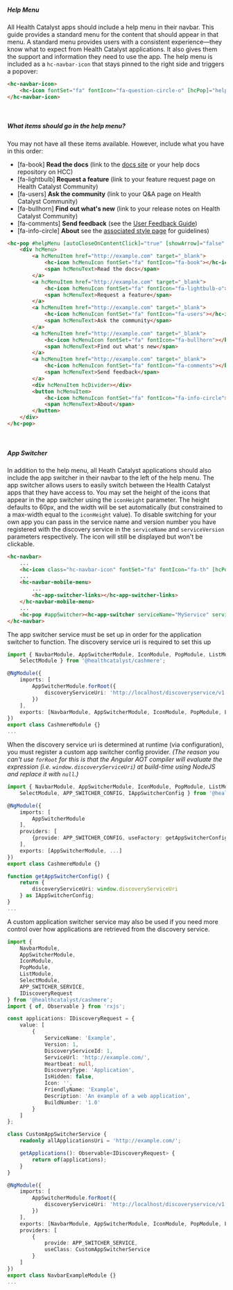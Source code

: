 ##### Help Menu

All Health Catalyst apps should include a help menu in their navbar. This guide provides a standard menu for the content that should appear in that menu. A standard menu provides users with a consistent experience—they know what to expect from Health Catalyst applications. It also gives them the support and information they need to use the app. The help menu is included as a `hc-navbar-icon` that stays pinned to the right side and triggers a popover:

```html
<hc-navbar-icon>
    <hc-icon fontSet="fa" fontIcon="fa-question-circle-o" [hcPop]="helpMenu"></hc-icon>
</hc-navbar-icon>
```

&nbsp;

##### What items should go in the help menu?

You may not have all these items available. However, include what you have in this order:

-   [fa-book] **Read the docs** (link to the [docs site](https://www.healthcatalyst.com/docs/) or your help docs repository on HCC)
-   [fa-lightbulb] **Request a feature** (link to your feature request page on Health Catalyst Community)
-   [fa-users] **Ask the community** (link to your Q&A page on Health Catalyst Community)
-   [fa-bullhorn] **Find out what's new** (link to your release notes on Health Catalyst Community)
-   [fa-comments] **Send feedback** (see the [User Feedback Guide](https://cashmere.healthcatalyst.net/components/typeform-survey/examples))
-   [fa-info-circle] **About** see the [associated style page](https://cashmere.healthcatalyst.net/styles/about) for guidelines)

```html
<hc-pop #helpMenu [autoCloseOnContentClick]="true" [showArrow]="false" horizontalAlign="end">
    <div hcMenu>
        <a hcMenuItem href="http://example.com" target="_blank">
            <hc-icon hcMenuIcon fontSet="fa" fontIcon="fa-book"></hc-icon>
            <span hcMenuText>Read the docs</span>
        </a>
        <a hcMenuItem href="http://example.com" target="_blank">
            <hc-icon hcMenuIcon fontSet="fa" fontIcon="fa-lightbulb-o"></hc-icon>
            <span hcMenuText>Request a feature</span>
        </a>
        <a hcMenuItem href="http://example.com" target="_blank">
            <hc-icon hcMenuIcon fontSet="fa" fontIcon="fa-users"></hc-icon>
            <span hcMenuText>Ask the community</span>
        </a>
        <a hcMenuItem href="http://example.com" target="_blank">
            <hc-icon hcMenuIcon fontSet="fa" fontIcon="fa-bullhorn"></hc-icon>
            <span hcMenuText>Find out what's new</span>
        </a>
        <a hcMenuItem href="http://example.com" target="_blank">
            <hc-icon hcMenuIcon fontSet="fa" fontIcon="fa-comments"></hc-icon>
            <span hcMenuText>Send feedback</span>
        </a>
        <div hcMenuItem hcDivider></div>
        <button hcMenuItem>
            <hc-icon hcMenuIcon fontSet="fa" fontIcon="fa-info-circle"></hc-icon>
            <span hcMenuText>About</span>
        </button>
    </div>
</hc-pop>
```

&nbsp;

##### App Switcher

In addition to the help menu, all Heath Catalyst applications should also include the app switcher in their navbar to the left of the help menu. The app switcher allows users to easily switch between the Health Catalyst apps that they have access to. You may set the height of the icons that appear in the app switcher using the `iconHeight` parameter. The height defaults to 60px, and the width will be set automatically
(but constrained to a max-width equal to the `iconHeight` value).
To disable switching for your own app you can pass in the service name and version number you have registered with the discovery service in the `serviceName` and `serviceVersion` parameters respectively. The icon will still be displayed but won't be clickable.

```html
<hc-navbar>
    ...
    <hc-icon class="hc-navbar-icon" fontSet="fa" fontIcon="fa-th" [hcPop]="appSwitcher"></hc-icon>
    ...
    <hc-navbar-mobile-menu>
        ...
        <hc-app-switcher-links></hc-app-switcher-links>
    </hc-navbar-mobile-menu>
    ...
    <hc-pop #appSwitcher><hc-app-switcher serviceName="MyService" serviceVersion="1"></hc-app-switcher></hc-pop>
</hc-navbar>
```

The app switcher service must be set up in order for the application switcher to function. The discovery service uri is required to set this up

```Typescript
import { NavbarModule, AppSwitcherModule, IconModule, PopModule, ListModule,
    SelectModule } from '@healthcatalyst/cashmere';

@NgModule({
    imports: [
        AppSwitcherModule.forRoot({
            discoveryServiceUri: 'http://localhost/discoveryservice/v1'
        })
    ],
    exports: [NavbarModule, AppSwitcherModule, IconModule, PopModule, ListModule, SelectModule]
})
export class CashmereModule {}
...
```

When the discovery service uri is determined at runtime (via configuration), you must register a custom app switcher config provider.
_(The reason you can't use `forRoot` for this is that the Angular AOT compiler will evaluate the expression (i.e. `window.discoveryServiceUri`)
at build-time using NodeJS and replace it with `null`.)_

```Typescript
import { NavbarModule, AppSwitcherModule, IconModule, PopModule, ListModule,
    SelectModule, APP_SWITCHER_CONFIG, IAppSwitcherConfig } from '@healthcatalyst/cashmere';

@NgModule({
    imports: [
        AppSwitcherModule
    ],
    providers: [
        {provide: APP_SWITCHER_CONFIG, useFactory: getAppSwitcherConfig}
    ],
    exports: [AppSwitcherModule, ...]
})
export class CashmereModule {}

function getAppSwitcherConfig() {
    return {
        discoveryServiceUri: window.discoveryServiceUri
    } as IAppSwitcherConfig;
}
...
```

A custom application switcher service may also be used if you need more control over how applications are retrieved from the discovery service.

```Typescript
import {
    NavbarModule,
    AppSwitcherModule,
    IconModule,
    PopModule,
    ListModule,
    SelectModule,
    APP_SWITCHER_SERVICE,
    IDiscoveryRequest
} from '@healthcatalyst/cashmere';
import { of, Observable } from 'rxjs';

const applications: IDiscoveryRequest = {
    value: [
        {
            ServiceName: 'Example',
            Version: 1,
            DiscoveryServiceId: 1,
            ServiceUrl: 'http://example.com/',
            Heartbeat: null,
            DiscoveryType: 'Application',
            IsHidden: false,
            Icon: '',
            FriendlyName: 'Example',
            Description: 'An example of a web application',
            BuildNumber: '1.0'
        }
    ]
};

class CustomAppSwitcherService {
    readonly allApplicationsUri = 'http://example.com/';

    getApplications(): Observable<IDiscoveryRequest> {
        return of(applications);
    }
}

@NgModule({
    imports: [
        AppSwitcherModule.forRoot({
            discoveryServiceUri: 'http://localhost/discoveryservice/v1'
        })
    ],
    exports: [NavbarModule, AppSwitcherModule, IconModule, PopModule, ListModule, SelectModule],
    providers: [
        {
            provide: APP_SWITCHER_SERVICE,
            useClass: CustomAppSwitcherService
        }
    ]
})
export class NavbarExampleModule {}
...
```
